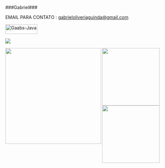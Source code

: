 ###Gabriel###

EMAIL PARA CONTATO : gabrieloliveriaguinda@gmail.com 



<img align="center" alt="Gaabs-Java" height="30" width="100" src="https://img.shields.io/badge/Java-ED8B00?style=for-the-badge&logo=java&logoColor=white">
</div> 


<a href="https://www.instagram.com/gaabs235" target="_blank"><img src="https://img.shields.io/badge/Instagram-E4405F?style=for-the-badge&logo=instagram&logoColor=white" target="_blank"/></a>


<p><img align=left src="https://c.tenor.com/AfmxAKK5-j4AAAAC/madara-uchiha-sharingan.gif" width=300 >
 <div>
   
  <a href="https://github.com/GabrielOliv235">
  <img height="180em" src="https://github-readme-stats.vercel.app/api?username=GabrielOliv235&show_icons=true&theme=radical&include_all_commits=true&count_private=true&custom_title=Gabriel's GitHub stats"/>
  <img height="180em" src="https://github-readme-stats.vercel.app/api/top-langs/?username=GabrielOliv235&langs_count=7&theme=radical"/>
</div>
